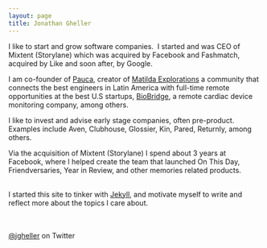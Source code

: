 ```yaml
---
layout: page
title: Jonathan Gheller
---
```



I like to start and grow software companies.
 I started and was CEO of Mixtent (Storylane) which was acquired by Facebook and Fashmatch, acquired by Like and soon after, by Google. 

I am co-founder of [Pauca](https://www.pauca.co/), creator of [Matilda Explorations](https://matildaexp.com/) a community that connects the best engineers in Latin America with full-time remote opportunities at the best U.S startups, [BioBridge](https://gobiobridge.com/), a remote cardiac device monitoring company, among others. 


I like to invest and advise early stage companies, often pre-product. Examples include Aven, Clubhouse, Glossier, Kin, Pared, Returnly, among others. 

Via the acquisition of Mixtent (Storylane) I spend about 3 years at Facebook, where I helped create the team that launched On This Day, Friendversaries, Year in Review, and other memories related products. 

&nbsp;  
I started this site to tinker with [Jekyll](https://jekyllrb.com/), and motivate myself to write and reflect more about the topics I care about.

&nbsp;  
&nbsp;  
[@jgheller](https://twitter.com/jgheller) on Twitter
